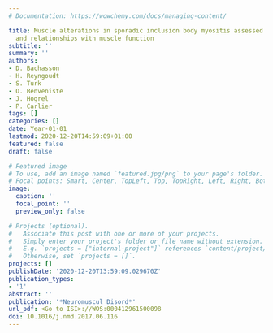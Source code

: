 ```yaml
---
# Documentation: https://wowchemy.com/docs/managing-content/

title: Muscle alterations in sporadic inclusion body myositis assessed using quantitative nuclear magnetic resonance imaging and spectroscopy, ultrasound shear-wave elastography,
  and relationships with muscle function
subtitle: ''
summary: ''
authors:
- D. Bachasson
- H. Reyngoudt
- S. Turk
- O. Benveniste
- J. Hogrel
- P. Carlier
tags: []
categories: []
date: Year-01-01
lastmod: 2020-12-20T14:59:09+01:00
featured: false
draft: false

# Featured image
# To use, add an image named `featured.jpg/png` to your page's folder.
# Focal points: Smart, Center, TopLeft, Top, TopRight, Left, Right, BottomLeft, Bottom, BottomRight.
image:
  caption: ''
  focal_point: ''
  preview_only: false

# Projects (optional).
#   Associate this post with one or more of your projects.
#   Simply enter your project's folder or file name without extension.
#   E.g. `projects = ["internal-project"]` references `content/project/deep-learning/index.md`.
#   Otherwise, set `projects = []`.
projects: []
publishDate: '2020-12-20T13:59:09.029670Z'
publication_types:
- '1'
abstract: ''
publication: '*Neuromuscul Disord*'
url_pdf: <Go to ISI>://WOS:000412961500098
doi: 10.1016/j.nmd.2017.06.116
---
```

